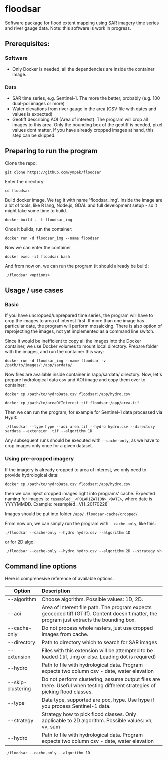 # floodsar

Software package for flood extent mapping using SAR imagery time series and river gauge data. Note: this software is work in progress.

## Prerequisites:

### Software
* Only Docker is needed, all the dependencies are inside 
the container image.

### Data
* SAR time series, e.g. Sentinel-1. The more the better, probably (e.g. 100 dual-pol images or more)
* Water elevations from river gauge in the area (CSV file with dates and values is expected)
* Geotiff describing AOI (Area of interest). The program will crop all images to this area. Only the bounding box of the geotiff is needed, pixel values dont matter. If you have already cropped images at hand, this step can be skipped.

## Preparing to run the program

Clone the repo:

```git clone https://github.com/ympek/floodsar```

Enter the directory:

```cd floodsar```

Build docker image. We tag it with name 'floodsar_img'. Inside the image are a lot of tools, like R lang, Node.js, GDAL and full development setup - so it might take some time to build.

```docker build . -t floodsar_img```

Once it builds, run the container:

```docker run -d floodsar_img --name floodsar```

Now we can enter the container

```docker exec -it floodsar bash```

And from now on, we can run the program (it should already be built):

```./floodsar <options>```

## Usage / use cases

### Basic

If you have uncropped/unprepared time series, the program will have to crop the images to area of interest first. If more than one image has particular date, the program will perform mosaicking. There is also option of reprojecting the images, not yet implemented as a command line switch.

Since it would be inefficient to copy all the images into the Docker container, we use Docker volumes to mount local directory. Prepare folder with the images, and run the container this way:

```docker run -d floodsar_img --name floodsar -v /path/to/images/:/app/sardata/```

Now files are available inside container in /app/sardata/ directory. Now, let's prepare hydrological data csv and AOI image and copy them over to container:

```docker cp /path/to/hydroData.csv floodsar:/app/hydro.csv```

```docker cp /path/to/areaOfInterest.tif floodsar:/app/area.tif```

Then we can run the program, for example for Sentinel-1 data processed via Hyp3:

```
./floodsar --type hype --aoi area.tif --hydro hydro.csv --directory sardata --extension .tif --algorithm 1D
```

Any subsequent runs should be executed with `--cache-only`, as we have to crop images only once for a given dataset.

### Using pre-cropped imagery

If the imagery is already cropped to area of interest, we only need to provide hydrological data:

```docker cp /path/to/hydroData.csv floodsar:/app/hydro.csv```

then we can inject cropped images right into programs' cache. Expected naming for images is:
`resampled__<POLARIZATION>_<DATE>`, where date is YYYYMMDD. Example: resampled__VH_20170228

Images should be put into folder `/app/.floodsar-cache/cropped/`

From now on, we can simply run the program with `--cache-only`, like this:

```
./floodsar --cache-only --hydro hydro.csv --algorithm 1D
```

or for 2D algo:

```
./floodsar --cache-only --hydro hydro.csv --algorithm 2D --strategy vh
```

## Command line options

Here is comprehesive reference of available options.

| Option       |      Description      | 
|-------------|:-------------|
| --algorithm |  Choose algorithm. Possible values: 1D, 2D. |
| --aoi | Area of Interest file path. The program expects geocoded tiff (GTiff). Content doesn't matter, the program just extracts the bounding box.
| --cache-only |    Do not process whole rasters, just use cropped images from cache.   |
| --directory | Path to directory which to search for SAR images |
| --extension | Files with this extension will be attempted to be loaded (.tif, .img or else. Leading dot is required) |
| --hydro | Path to file with hydrological data. Program expects two column csv - date, water elevation   |
| --skip-clustering |    Do not perform clustering, assume output files are there. Useful when testing different strategies of picking flood classes.   |
| --type | Data type, supported are poc, hype. Use hype if you process Sentinel-1 data. |
| --strategy | Strategy how to pick flood classes. Only applicable to 2D algorithm. Possible values: vh, vv, sum |
| --hydro | Path to file with hydrological data. Program expects two column csv - date, water elevation   |

```
./floodsar --cache-only --algorithm 1D
```
